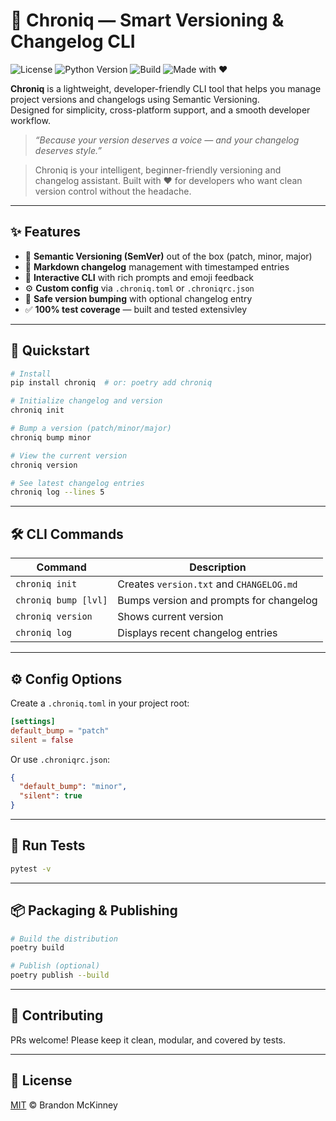 # 🔮 Chroniq — Smart Versioning & Changelog CLI

![License](https://img.shields.io/github/license/BrandonAustin01/chroniq?style=flat-square)
![Python Version](https://img.shields.io/badge/python-3.11%2B-blue?style=flat-square)
![Build](https://img.shields.io/badge/tests-passing-brightgreen?style=flat-square)
![Made with ❤️](https://img.shields.io/badge/made%20with-%E2%9D%A4-red?style=flat-square)

**Chroniq** is a lightweight, developer-friendly CLI tool that helps you manage project versions and changelogs using Semantic Versioning.  
Designed for simplicity, cross-platform support, and a smooth developer workflow.

> _“Because your version deserves a voice — and your changelog deserves style.”_


> Chroniq is your intelligent, beginner-friendly versioning and changelog assistant. Built with ❤️ for developers who want clean version control without the headache.

---

## ✨ Features

- 🔖 **Semantic Versioning (SemVer)** out of the box (patch, minor, major)
- 📝 **Markdown changelog** management with timestamped entries
- 💬 **Interactive CLI** with rich prompts and emoji feedback
- ⚙️ **Custom config** via `.chroniq.toml` or `.chroniqrc.json`
- 🔧 **Safe version bumping** with optional changelog entry
- ✅ **100% test coverage** — built and tested extensivley

---

## 🚀 Quickstart

```bash
# Install
pip install chroniq  # or: poetry add chroniq

# Initialize changelog and version
chroniq init

# Bump a version (patch/minor/major)
chroniq bump minor

# View the current version
chroniq version

# See latest changelog entries
chroniq log --lines 5
```

---

## 🛠 CLI Commands

| Command               | Description                              |
|----------------------|------------------------------------------|
| `chroniq init`       | Creates `version.txt` and `CHANGELOG.md` |
| `chroniq bump [lvl]` | Bumps version and prompts for changelog  |
| `chroniq version`    | Shows current version                    |
| `chroniq log`        | Displays recent changelog entries        |

---

## ⚙️ Config Options

Create a `.chroniq.toml` in your project root:

```toml
[settings]
default_bump = "patch"
silent = false
```

Or use `.chroniqrc.json`:
```json
{
  "default_bump": "minor",
  "silent": true
}
```

---

## 🧪 Run Tests

```bash
pytest -v
```

---

## 📦 Packaging & Publishing

```bash
# Build the distribution
poetry build

# Publish (optional)
poetry publish --build
```

---

## 🤝 Contributing
PRs welcome! Please keep it clean, modular, and covered by tests.

---

## 📄 License

[MIT](LICENSE) © Brandon McKinney
